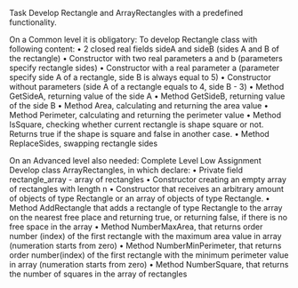 Task
Develop Rectangle and ArrayRectangles with a predefined functionality.

On a Common level it is obligatory:
To develop Rectangle class with following content:
• 2 closed real fields sideA and sideB (sides А and В of the rectangle)
• Constructor with two real parameters a and b (parameters specify rectangle
sides)
• Constructor with a real parameter a (parameter specify side А of a rectangle,
side B is always equal to 5)
• Constructor without parameters (side А of a rectangle equals to 4, side В - 3)
• Method GetSideA, returning value of the side А
• Method GetSideВ, returning value of the side В
• Method Area, calculating and returning the area value
• Method Perimeter, calculating and returning the perimeter value
• Method IsSquare, checking whether current rectangle is shape square or not.
Returns true if the shape is square and false in another case.
• Method ReplaceSides, swapping rectangle sides

On an Advanced level also needed:
Complete Level Low Assignment
Develop class ArrayRectangles, in which declare:
• Private field rectangle_array - array of rectangles
• Constructor creating an empty array of rectangles with length n
• Constructor that receives an arbitrary amount of objects of type Rectangle or
an array of objects of type Rectangle.
• Method AddRectangle that adds a rectangle of type Rectangle to the array
on the nearest free place and returning true, or returning false, if there is no
free space in the array
• Method NumberMaxArea, that returns order number (index) of the first rectangle
with the maximum area value in array (numeration starts from zero)
• Method NumberMinPerimeter, that returns order number(index) of the
first rectangle with the minimum perimeter value in array (numeration starts from zero)
• Method NumberSquare, that returns the number of squares in the array of
rectangles
